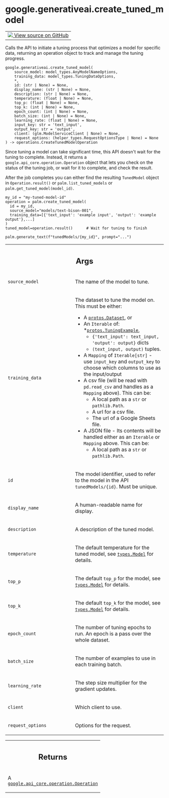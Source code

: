 
# google.generativeai.create_tuned_model

<!-- Insert buttons and diff -->

<table class="tfo-notebook-buttons tfo-api nocontent">
<td>
  <a target="_blank" href="https://github.com/google/generative-ai-python/blob/master/google/generativeai/models.py#L245-L368">
    <img src="https://www.tensorflow.org/images/GitHub-Mark-32px.png" />
    View source on GitHub
  </a>
</td>
</table>



Calls the API to initiate a tuning process that optimizes a model for specific data, returning an operation object to track and manage the tuning progress.


<pre class="devsite-click-to-copy prettyprint lang-py tfo-signature-link">
<code>google.generativeai.create_tuned_model(
    source_model: model_types.AnyModelNameOptions,
    training_data: model_types.TuningDataOptions,
    *,
    id: (str | None) = None,
    display_name: (str | None) = None,
    description: (str | None) = None,
    temperature: (float | None) = None,
    top_p: (float | None) = None,
    top_k: (int | None) = None,
    epoch_count: (int | None) = None,
    batch_size: (int | None) = None,
    learning_rate: (float | None) = None,
    input_key: str = &#x27;text_input&#x27;,
    output_key: str = &#x27;output&#x27;,
    client: (glm.ModelServiceClient | None) = None,
    request_options: (helper_types.RequestOptionsType | None) = None
) -> operations.CreateTunedModelOperation
</code></pre>



<!-- Placeholder for "Used in" -->

Since tuning a model can take significant time, this API doesn't wait for the tuning to complete.
Instead, it returns a `google.api_core.operation.Operation` object that lets you check on the
status of the tuning job, or wait for it to complete, and check the result.

After the job completes you can either find the resulting `TunedModel` object in
`Operation.result()` or `palm.list_tuned_models` or `palm.get_tuned_model(model_id)`.

```
my_id = "my-tuned-model-id"
operation = palm.create_tuned_model(
  id = my_id,
  source_model="models/text-bison-001",
  training_data=[{'text_input': 'example input', 'output': 'example output'},...]
)
tuned_model=operation.result()      # Wait for tuning to finish

palm.generate_text(f"tunedModels/{my_id}", prompt="...")
```

<!-- Tabular view -->
 <table class="responsive fixed orange">
<colgroup><col width="214px"><col></colgroup>
<tr><th colspan="2"><h2 class="add-link">Args</h2></th></tr>

<tr>
<td>

`source_model`<a id="source_model"></a>

</td>
<td>

The name of the model to tune.

</td>
</tr><tr>
<td>

`training_data`<a id="training_data"></a>

</td>
<td>

The dataset to tune the model on. This must be either:
* A <a href="../../google/generativeai/protos/Dataset.md"><code>protos.Dataset</code></a>, or
* An `Iterable` of:
  *<a href="../../google/generativeai/protos/TuningExample.md"><code>protos.TuningExample</code></a>,
  * `{'text_input': text_input, 'output': output}` dicts
  * `(text_input, output)` tuples.
* A `Mapping` of `Iterable[str]` - use `input_key` and `output_key` to choose which
  columns to use as the input/output
* A csv file (will be read with `pd.read_csv` and handles as a `Mapping`
  above). This can be:
  * A local path as a `str` or `pathlib.Path`.
  * A url for a csv file.
  * The url of a Google Sheets file.
* A JSON file - Its contents will be handled either as an `Iterable` or `Mapping`
  above. This can be:
  * A local path as a `str` or `pathlib.Path`.

</td>
</tr><tr>
<td>

`id`<a id="id"></a>

</td>
<td>

The model identifier, used to refer to the model in the API
`tunedModels/{id}`. Must be unique.

</td>
</tr><tr>
<td>

`display_name`<a id="display_name"></a>

</td>
<td>

A human-readable name for display.

</td>
</tr><tr>
<td>

`description`<a id="description"></a>

</td>
<td>

A description of the tuned model.

</td>
</tr><tr>
<td>

`temperature`<a id="temperature"></a>

</td>
<td>

The default temperature for the tuned model, see <a href="../../google/generativeai/types/Model.md"><code>types.Model</code></a> for details.

</td>
</tr><tr>
<td>

`top_p`<a id="top_p"></a>

</td>
<td>

The default `top_p` for the model, see <a href="../../google/generativeai/types/Model.md"><code>types.Model</code></a> for details.

</td>
</tr><tr>
<td>

`top_k`<a id="top_k"></a>

</td>
<td>

The default `top_k` for the model, see <a href="../../google/generativeai/types/Model.md"><code>types.Model</code></a> for details.

</td>
</tr><tr>
<td>

`epoch_count`<a id="epoch_count"></a>

</td>
<td>

The number of tuning epochs to run. An epoch is a pass over the whole dataset.

</td>
</tr><tr>
<td>

`batch_size`<a id="batch_size"></a>

</td>
<td>

The number of examples to use in each training batch.

</td>
</tr><tr>
<td>

`learning_rate`<a id="learning_rate"></a>

</td>
<td>

The step size multiplier for the gradient updates.

</td>
</tr><tr>
<td>

`client`<a id="client"></a>

</td>
<td>

Which client to use.

</td>
</tr><tr>
<td>

`request_options`<a id="request_options"></a>

</td>
<td>

Options for the request.

</td>
</tr>
</table>



<!-- Tabular view -->
 <table class="responsive fixed orange">
<colgroup><col width="214px"><col></colgroup>
<tr><th colspan="2"><h2 class="add-link">Returns</h2></th></tr>
<tr class="alt">
<td colspan="2">

A [`google.api_core.operation.Operation`](https://googleapis.dev/python/google-api-core/latest/operation.html)

</td>
</tr>

</table>

